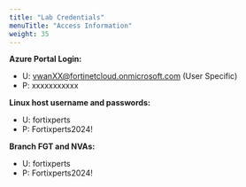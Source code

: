 ```yaml
---
title: "Lab Credentials"
menuTitle: "Access Information"
weight: 35
---
```



**Azure Portal Login:**

- U:  <vwanXX@fortinetcloud.onmicrosoft.com>  (User Specific)
- P:  xxxxxxxxxxx

**Linux host username and passwords:**

- U:  fortixperts
- P:  Fortixperts2024!

**Branch FGT and NVAs:**

- U:  fortixperts
- P:  Fortixperts2024!

